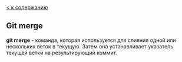 [< к содержанию](/readme.md)

## Git merge

**git merge** - команда, которая  используется для слияния одной или нескольких веток в текущую. Затем она устанавливает указатель текущей ветки на результирующий коммит.